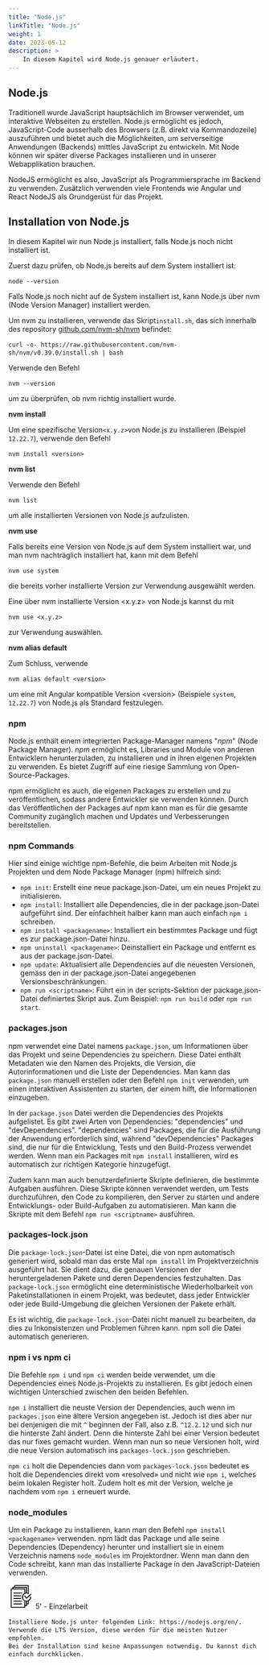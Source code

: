 ```yaml
---
title: "Node.js"
linkTitle: "Node.js"
weight: 1
date: 2023-05-12
description: >
    In diesem Kapitel wird Node.js genauer erläutert.
---
```


## Node.js
Traditionell wurde JavaScript hauptsächlich im Browser verwendet, um interaktive Webseiten zu erstellen.
Node.js ermöglicht es jedoch, JavaScript-Code ausserhalb des Browsers (z.B. direkt via Kommandozeile) auszuführen und bietet auch die Möglichkeiten, um serverseitige Anwendungen (Backends) mittles JavaScript zu entwickeln.
Mit Node können wir später diverse Packages installieren und in unserer Webapplikation brauchen.

NodeJS ermöglicht es also, JavaScript als Programmiersprache im Backend zu verwenden. Zusätzlich verwenden viele Frontends wie Angular und React NodeJS als Grundgerüst für das Projekt.


## Installation von Node.js
In diesem Kapitel wir nun Node.js installiert, falls Node.js noch nicht installiert ist.

Zuerst dazu prüfen, ob Node.js bereits auf dem System installiert ist:

```shell
node --version
```

Falls Node.js noch nicht auf de  System installiert ist, kann Node.js über nvm (Node Version Manager) installiert werden.

Um nvm zu installieren, verwende das Skript```install.sh```, das sich innerhalb des repository <a href="https://github.com/nvm-sh/nvm" target="_blank">github.com/nvm-sh/nvm</a> befindet:

```shell
curl -o- https://raw.githubusercontent.com/nvm-sh/nvm/v0.39.0/install.sh | bash
```

Verwende den Befehl

```shell
nvm --version
```
um zu überprüfen, ob nvm richtig installiert wurde.

**nvm install**

Um eine spezifische Version```<x.y.z>```von Node.js zu installieren (Beispiel `12.22.7`), verwende den Befehl

```shell
nvm install <version>
```

**nvm list**

Verwende den Befehl
```shell 
nvm list
```
um alle installierten Versionen von Node.js aufzulisten.


**nvm use**

Falls bereits eine Version von Node.js auf dem System installiert war, und man nvm nachträglich installiert hat, kann mit dem Befehl

```shell
nvm use system
```

die bereits vorher installierte Version zur Verwendung ausgewählt werden.

Eine über nvm installierte Version <x.y.z> von Node.js kannst du mit
```shell
nvm use <x.y.z>
```
zur Verwendung auswählen.

**nvm alias default**

Zum Schluss, verwende

```shell
nvm alias default <version>
```

um eine mit Angular kompatible Version \<version\> (Beispiele ```system```, ```12.22.7```) von Node.js als Standard festzulegen.


### npm
Node.js enthält einem integrierten Package-Manager namens "_npm_" (Node Package Manager). _npm_ ermöglicht es, Libraries und Module von anderen Entwicklern herunterzuladen, zu installieren und in ihren eigenen Projekten zu verwenden. Es bietet Zugriff auf eine riesige Sammlung von Open-Source-Packages.

npm ermöglicht es auch, die eigenen Packages zu erstellen und zu veröffentlichen, sodass andere Entwickler sie verwenden können. Durch das Veröffentlichen der Packages auf npm kann man es für die gesamte Community zugänglich machen und Updates und Verbesserungen bereitstellen.


### npm Commands
Hier sind einige wichtige npm-Befehle, die beim Arbeiten mit Node.js Projekten und dem Node Package Manager (npm) hilfreich sind:
* `npm init`: Erstellt eine neue package.json-Datei, um ein neues Projekt zu initialisieren.
* `npm install`: Installiert alle Dependencies, die in der package.json-Datei aufgeführt sind. Der einfachheit halber kann man auch einfach `npm i` schreiben.
* `npm install <packagename>`: Installiert ein bestimmtes Package und fügt es zur package.json-Datei hinzu.
* `npm uninstall <packagename>`: Deinstalliert ein Package und entfernt es aus der package.json-Datei.
* `npm update`: Aktualisiert alle Dependencies auf die neuesten Versionen, gemäss den in der package.json-Datei angegebenen Versionsbeschränkungen.
* `npm run <scriptname>`: Führt ein in der scripts-Sektion der package.json-Datei definiertes Skript aus. Zum Beispiel: `npm run build` oder `npm run start`.

### packages.json
npm verwendet eine Datei namens `package.json`, um Informationen über das Projekt und seine Dependencies zu speichern. Diese Datei enthält Metadaten wie den Namen des Projekts, die Version, die Autorinformationen und die Liste der Dependencies. Man kann das `package.json` manuell erstellen oder den Befehl `npm init` verwenden, um einen interaktiven Assistenten zu starten, der einem hilft, die Informationen einzugeben.

In der `package.json` Datei werden die Dependencies des Projekts aufgelistet. Es gibt zwei Arten von Dependencies: "dependencies" und "devDependencies". "dependencies" sind Packages, die für die Ausführung der Anwendung erforderlich sind, während "devDependencies" Packages sind, die nur für die Entwicklung, Tests und den Build-Prozess verwendet werden. Wenn man ein Packages mit `npm install` installieren, wird es automatisch zur richtigen Kategorie hinzugefügt.

Zudem kann man auch benutzerdefinierte Skripte definieren, die bestimmte Aufgaben ausführen. Diese Skripte können verwendet werden, um Tests durchzuführen, den Code zu kompilieren, den Server zu starten und andere Entwicklungs- oder Build-Aufgaben zu automatisieren. Man kann die Skripte mit dem Befehl `npm run <scriptname>` ausführen.

### packages-lock.json

Die `package-lock.json`-Datei ist eine Datei, die von npm automatisch generiert wird, sobald man das erste Mal `npm install` im Projektverzeichnis ausgeführt hat. Sie dient dazu, die genauen Versionen der heruntergeladenen Pakete und deren Dependencies festzuhalten.
Das `package-lock.json` ermöglicht eine deterministische Wiederholbarkeit von Paketinstallationen in einem Projekt, was bedeutet, dass jeder Entwickler oder jede Build-Umgebung die gleichen Versionen der Pakete erhält.

Es ist wichtig, die `package-lock.json`-Datei nicht manuell zu bearbeiten, da dies zu Inkonsistenzen und Problemen führen kann. npm soll die Datei automatisch generieren.

### npm i vs npm ci
Die Befehle `npm i` und `npm ci` werden beide verwendet, um die Dependencies eines Node.js-Projekts zu installieren. Es gibt jedoch einen wichtigen Unterschied zwischen den beiden Befehlen.

`npm i` installiert die neuste Version der Dependencies, auch wenn im `packages.json` eine ältere Version angegeben ist. Jedoch ist dies aber nur bei denjenigen die mit `^` beginnen der Fall, also z.B. `^12.2.12` und sich nur die hinterste Zahl ändert. Denn die hinterste Zahl bei einer Version bedeutet das nur fixes gemacht wurden. Wenn man nun so neue Versionen holt, wird die neue Version automatisch ins `packages-lock.json` geschrieben.

`npm ci` holt die Dependencies dann vom `packages-lock.json` bedeutet es holt die Dependencies direkt vom «resolved» und nicht wie `npm i`, welches beim lokalen Register holt. Zudem holt es mit der Version, welche je nachdem vom `npm i` erneuert wurde.

### node_modules
Um ein Package zu installieren, kann man den Befehl `npm install <packagename>` verwenden. npm lädt das Package und alle seine Dependencies (Dependency) herunter und installiert sie in einem Verzeichnis namens `node_modules` im Projektordner. Wenn man dann den Code schreibt, kann man das installierte Package in den JavaScript-Dateien verwenden.

![task3](/images/task.png) 5' - Einzelarbeit

    Installiere Node.js unter folgendem Link: https://nodejs.org/en/. Verwende die LTS Version, diese werden für die meisten Nutzer empfohlen.
    Bei der Installation sind keine Anpassungen notwendig. Du kannst dich einfach durchklicken. 

